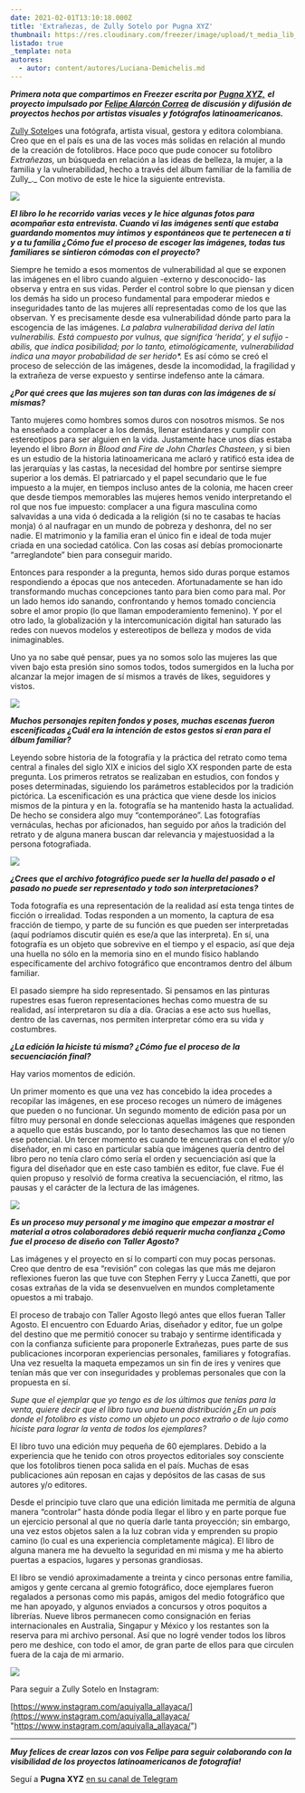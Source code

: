 ```yaml
---
date: 2021-02-01T13:10:18.000Z
title: 'Extrañezas, de Zully Sotelo por Pugna XYZ'
thumbnail: https://res.cloudinary.com/freezer/image/upload/t_media_lib_thumb/v1612185217/2021/1_xwEzuaKS6itfzEuzygNZww_pugblu.jpg
listado: true
_template: nota
autores:
  - autor: content/autores/Luciana-Demichelis.md
---
```


**_Primera nota que compartimos en Freezer escrita por_** [**_Pugna XYZ,_**](https://pugnaxyz.medium.com/) **_el proyecto impulsado por_** [**_Felipe Alarcón Correa_**](https://www.instagram.com/felipeacn/) **_de discusión y difusión de proyectos hechos por artistas visuales y fotógrafos latinoamericanos._**

[Zully Sotelo](https://www.instagram.com/zullynka/)es una fotógrafa, artista visual, gestora y editora colombiana. Creo que en el país es una de las voces más solidas en relación al mundo de la creación de fotolibros. Hace poco que pude conocer su fotolibro _Extrañezas,_ un búsqueda en relación a las ideas de belleza, la mujer, a la familia y la vulnerabilidad, hecho a través del álbum familiar de la familia de Zully_._ Con motivo de este le hice la siguiente entrevista.

![](https://miro.medium.com/max/700/1*3KnSWE553doLp34rr9OEVw.jpeg)

**_El libro lo he recorrido varias veces y le hice algunas fotos para acompañar esta entrevista. Cuando vi las imágenes sentí que estaba guardando momentos muy íntimos y espontáneos que te pertenecen a ti y a tu familia ¿Cómo fue el proceso de escoger las imágenes, todas tus familiares se sintieron cómodas con el proyecto?_**

Siempre he temido a esos momentos de vulnerabilidad al que se exponen las imágenes en el libro cuando alguien -externo y desconocido- las observa y entra en sus vidas. Perder el control sobre lo que piensan y dicen los demás ha sido un proceso fundamental para empoderar miedos e inseguridades tanto de las mujeres allí representadas como de los que las observan. Y es precisamente desde esa vulnerabilidad dónde parto para la escogencia de las imágenes. _La palabra vulnerabilidad deriva del latín vulnerabilis. Está compuesto por vulnus, que significa ‘herida’, y el sufijo -abilis, que indica posibilidad; por lo tanto, etimológicamente, vulnerabilidad indica una mayor probabilidad de ser herido*._ Es así cómo se creó el proceso de selección de las imágenes, desde la incomodidad, la fragilidad y la extrañeza de verse expuesto y sentirse indefenso ante la cámara.

**_¿Por qué crees que las mujeres son tan duras con las imágenes de sí mismas?_**

Tanto mujeres como hombres somos duros con nosotros mismos. Se nos ha enseñado a complacer a los demás, llenar estándares y cumplir con estereotipos para ser alguien en la vida. Justamente hace unos días estaba leyendo el libro _Born in Blood and Fire de John Charles Chasteen_, y si bien es un estudio de la historia latinoamericana me aclaró y ratificó esta idea de las jerarquías y las castas, la necesidad del hombre por sentirse siempre superior a los demás. El patriarcado y el papel secundario que le fue impuesto a la mujer, en tiempos incluso antes de la colonia, me hacen creer que desde tiempos memorables las mujeres hemos venido interpretando el rol que nos fue impuesto: complacer a una figura masculina como salvavidas a una vida ó dedicada a la religión (si no te casabas te hacías monja) ó al naufragar en un mundo de pobreza y deshonra, del no ser nadie. El matrimonio y la familia eran el único fin e ideal de toda mujer criada en una sociedad católica. Con las cosas así debías promocionarte “arreglandote” bien para conseguir marido.

Entonces para responder a la pregunta, hemos sido duras porque estamos respondiendo a épocas que nos anteceden. Afortunadamente se han ido transformando muchas concepciones tanto para bien como para mal. Por un lado hemos ido sanando, confrontando y hemos tomado conciencia sobre el amor propio (lo que llaman empoderamiento femenino). Y por el otro lado, la globalización y la intercomunicación digital han saturado las redes con nuevos modelos y estereotipos de belleza y modos de vida inimaginables.

Uno ya no sabe qué pensar, pues ya no somos solo las mujeres las que viven bajo esta presión sino somos todos, todos sumergidos en la lucha por alcanzar la mejor imagen de sí mismos a través de likes, seguidores y vistos.

![](https://miro.medium.com/max/700/1*xwEzuaKS6itfzEuzygNZww.jpeg)

**_Muchos personajes repiten fondos y poses, muchas escenas fueron escenificadas ¿Cuál era la intención de estos gestos si eran para el álbum familiar?_**

Leyendo sobre historia de la fotografía y la práctica del retrato como tema central a finales del siglo XIX e inicios del siglo XX responden parte de esta pregunta. Los primeros retratos se realizaban en estudios, con fondos y poses determinadas, siguiendo los parámetros establecidos por la tradición pictórica. La escenificación es una práctica que viene desde los inicios mismos de la pintura y en la. fotografía se ha mantenido hasta la actualidad. De hecho se considera algo muy “contemporáneo”. Las fotografías vernáculas, hechas por aficionados, han seguido por años la tradición del retrato y de alguna manera buscan dar relevancia y majestuosidad a la persona fotografiada.

![](https://miro.medium.com/max/700/1*JuOSVuJ2Gqpfs-HET3IVBQ.jpeg)

**_¿Crees que el archivo fotográfico puede ser la huella del pasado o el pasado no puede ser representado y todo son interpretaciones?_**

Toda fotografía es una representación de la realidad así esta tenga tintes de ficción o irrealidad. Todas responden a un momento, la captura de esa fracción de tiempo, y parte de su función es que pueden ser interpretadas (aquí podríamos discutir quién es ese/a que las interpreta). En sí, una fotografía es un objeto que sobrevive en el tiempo y el espacio, así que deja una huella no sólo en la memoria sino en el mundo físico hablando específicamente del archivo fotográfico que encontramos dentro del álbum familiar.

El pasado siempre ha sido representado. Si pensamos en las pinturas rupestres esas fueron representaciones hechas como muestra de su realidad, así interpretaron su día a día. Gracias a ese acto sus huellas, dentro de las cavernas, nos permiten interpretar cómo era su vida y costumbres.

**_¿La edición la hiciste tú misma? ¿Cómo fue el proceso de la secuenciación final?_**

Hay varios momentos de edición.

Un primer momento es que una vez has concebido la idea procedes a recopilar las imágenes, en ese proceso recoges un número de imágenes que pueden o no funcionar. Un segundo momento de edición pasa por un filtro muy personal en donde seleccionas aquellas imágenes que responden a aquello que estás buscando, por lo tanto desechamos las que no tienen ese potencial. Un tercer momento es cuando te encuentras con el editor y/o diseñador, en mi caso en particular sabía que imágenes quería dentro del libro pero no tenía claro cómo sería el orden y secuenciación así que la figura del diseñador que en este caso también es editor, fue clave. Fue él quien propuso y resolvió de forma creativa la secuenciación, el ritmo, las pausas y el carácter de la lectura de las imágenes.

![](https://miro.medium.com/max/700/1*Pz9_H-fsIsCJMUG7vb1Pog.jpeg)

**_Es un proceso muy personal y me imagino que empezar a mostrar el material a otros colaboradores debió requerir mucha confianza ¿Como fue el proceso de diseño con Taller Agosto?_**

Las imágenes y el proyecto en sí lo compartí con muy pocas personas. Creo que dentro de esa “revisión” con colegas las que más me dejaron reflexiones fueron las que tuve con Stephen Ferry y Lucca Zanetti, que por cosas extrañas de la vida se desenvuelven en mundos completamente opuestos a mi trabajo.

El proceso de trabajo con Taller Agosto llegó antes que ellos fueran Taller Agosto. El encuentro con Eduardo Arias, diseñador y editor, fue un golpe del destino que me permitió conocer su trabajo y sentirme identificada y con la confianza suficiente para proponerle Extrañezas, pues parte de sus publicaciones incorporan experiencias personales, familiares y fotografías. Una vez resuelta la maqueta empezamos un sin fin de ires y venires que tenían más que ver con inseguridades y problemas personales que con la propuesta en sí.

_Supe que el ejemplar que yo tengo es de los últimos que tenías para la venta, quiere decir que el libro tuvo una buena distribución ¿En un país donde el fotolibro es visto como un objeto un poco extraño o de lujo como hiciste para lograr la venta de todos los ejemplares?_

El libro tuvo una edición muy pequeña de 60 ejemplares. Debido a la experiencia que he tenido con otros proyectos editoriales soy consciente que los fotolibros tienen poca salida en el país. Muchas de esas publicaciones aún reposan en cajas y depósitos de las casas de sus autores y/o editores.

Desde el principio tuve claro que una edición limitada me permitía de alguna manera “controlar” hasta dónde podía llegar el libro y en parte porque fue un ejercicio personal al que no quería darle tanta proyección; sin embargo, una vez estos objetos salen a la luz cobran vida y emprenden su propio camino (lo cual es una experiencia completamente mágica). El libro de alguna manera me ha devuelto la seguridad en mi misma y me ha abierto puertas a espacios, lugares y personas grandiosas.

El libro se vendió aproximadamente a treinta y cinco personas entre familia, amigos y gente cercana al gremio fotográfico, doce ejemplares fueron regalados a personas como mis papás, amigos del medio fotográfico que me han apoyado, y algunos enviados a concursos y otros poquitos a librerías. Nueve libros permanecen como consignación en ferias internacionales en Australia, Singapur y México y los restantes son la reserva para mi archivo personal. Así que no logré vender todos los libros pero me deshice, con todo el amor, de gran parte de ellos para que circulen fuera de la caja de mi armario.

![](https://miro.medium.com/max/700/1*NLuvKqxWnVnbZzsKHIIdkA.jpeg)

Para seguir a Zully Sotelo en Instagram:

[https://www.instagram.com/aquiyalla_allayaca/](https://www.instagram.com/aquiyalla_allayaca/ "https://www.instagram.com/aquiyalla_allayaca/")

***

**_Muy felices de crear lazos con vos Felipe para seguir colaborando con la visibilidad de los proyectos latinoamericanos de fotografía!_**

Seguí a **Pugna XYZ** [en su canal de Telegram](https://web.telegram.org/#/im?p=@pugnaXYZ)
